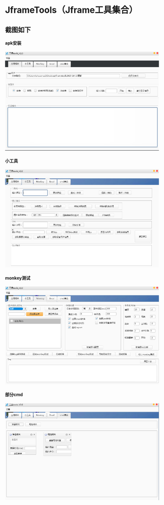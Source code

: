 # JframeTools（Jframe工具集合）
## 截图如下
#### apk安装
![image](https://github.com/git-tree/JframeTools/blob/master/src/main/java/screenshots/apk_install.png)
#### 小工具
![image](https://github.com/git-tree/JframeTools/blob/master/src/main/java/screenshots/tool.png)
#### monkey测试
![image](https://github.com/git-tree/JframeTools/blob/master/src/main/java/screenshots/monkey.png)
#### 部分cmd
![image](https://github.com/git-tree/JframeTools/blob/master/src/main/java/screenshots/cmd.png)
